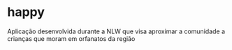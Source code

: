 # happy
Aplicação desenvolvida durante a NLW que visa aproximar a comunidade a crianças que moram em orfanatos da região
